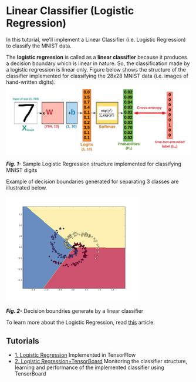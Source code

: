 # Linear Classifier (Logistic Regression)

In this tutorial, we'll implement a Linear Classifier (i.e. Logistic Regression) to classify the MNIST data. 

The __logistic regression__ is called as a __linear classifier__ because 
it produces a decision boundary which is linear in nature. 
So, the classification made by a logistic regression is linear only.
Figure below shows the structure of the classifier implemented for classifying the 28x28 MNIST data (i.e. images of hand-written digits).
![linear classifier](files/linear_classifier.png)

___Fig. 1-___ Sample Logistic Regression structure implemented for classifying MNIST digits

Example of decision boundaries generated for separating 3 classes are illustrated below.

![decision boundary](files/decision_boundary.png)

 ___Fig. 2-___ Decision boundries generate by a linear classifier
 
 To learn more about the Logistic Regression, read [this](https://cs231n.github.io/linear-classify/) article.
 
 ## Tutorials
 
 * [1. Logistic Regression](https://github.com/easy-tensorflow/easy-tensorflow/blob/master/1_TensorFlow_Basics/Tutorials/1_Graph_and_Session.ipynb)
    Implemented in TensorFlow 
* [2. Logistic Regression+TensorBoard](https://github.com/easy-tensorflow/easy-tensorflow/blob/master/1_TensorFlow_Basics/Tutorials/2_Tensor_Types.ipynb)
    Monitoring the classifier structure, learning and performance of the implemented classifier using TensorBoard